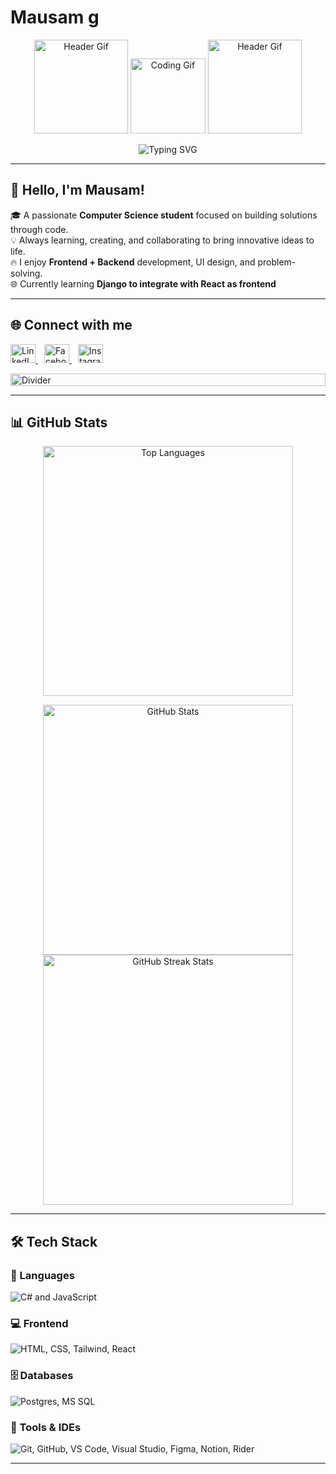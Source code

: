 # Mausam g
<!-- HEADER GIFS -->
<p align="center">
  <img src="https://user-images.githubusercontent.com/65187002/144930161-2f783401-8d27-4fdf-a2f7-cc0ba32f1f1f.gif" alt="Header Gif" width="150"/>
  <img src="https://media.giphy.com/media/M9gbBd9nbDrOTu1Mqx/giphy.gif" alt="Coding Gif" width="120"/>
  <img src="https://user-images.githubusercontent.com/65187002/144930161-2f783401-8d27-4fdf-a2f7-cc0ba32f1f1f.gif" alt="Header Gif" width="150"/>
</p>

<!-- TYPING SVG -->
<p align="center">
  <img src="https://readme-typing-svg.herokuapp.com?font=Fira+Code&weight=500&size=24&pause=1000&color=00FFFF&center=true&vCenter=true&width=435&lines=Code+is+Life+❤️;Active+Learner+%2F+Problem+Solver;Love+to+build+cool+stuff!;Let's+connect+and+collaborate!" alt="Typing SVG" />
</p>

---

## 👋 Hello, I'm Mausam!

🎓 A passionate **Computer Science student** focused on building solutions through code.  
💡 Always learning, creating, and collaborating to bring innovative ideas to life.  
🔥 I enjoy **Frontend + Backend** development, UI design, and problem-solving.  
🌐 Currently learning **Django to integrate with React as frontend**

---

## 🌐 Connect with me

<p align="left">
  <a href="https://www.linkedin.com/in/mausam-shrestha-b62ba32b8/" target="_blank" rel="noopener noreferrer" style="margin-right:10px;">
    <img src="https://raw.githubusercontent.com/rahuldkjain/github-profile-readme-generator/master/src/images/icons/Social/linked-in-alt.svg" alt="LinkedIn" height="30" width="40" />
  </a>
  <a href="https://www.facebook.com/mausam.shrestha.528145" target="_blank" rel="noopener noreferrer" style="margin-right:10px;">
    <img src="https://raw.githubusercontent.com/rahuldkjain/github-profile-readme-generator/master/src/images/icons/Social/facebook.svg" alt="Facebook" height="30" width="40" />
  </a>
  <a href="https://www.instagram.com/mausamshrestha09/" target="_blank" rel="noopener noreferrer">
    <img src="https://raw.githubusercontent.com/rahuldkjain/github-profile-readme-generator/master/src/images/icons/Social/instagram.svg" alt="Instagram" height="30" width="40" />
  </a>
</p>

<img src="https://i.imgur.com/dBaSKWF.gif" alt="Divider" height="20" width="100%">

---

## 📊 GitHub Stats

<p align="center">
  <img src="https://github-readme-stats.vercel.app/api/top-langs/?username=Mausamg&layout=compact&theme=radical&langs_count=10" alt="Top Languages" width="400"/>
</p>

<p align="center">
  <img src="https://github-readme-stats.vercel.app/api?username=mausamg&show_icons=true&theme=radical" alt="GitHub Stats" width="400"/><br/>
  <!-- Streak stats service sometimes down, remove or replace if causing issues -->
  <img src="https://github-readme-streak-stats.herokuapp.com/?user=mausamg&theme=radical" alt="GitHub Streak Stats" width="400"/>
</p>

---

## 🛠️ Tech Stack

### 🚀 Languages
<p>
  <img src="https://skillicons.dev/icons?i=cs,js" alt="C# and JavaScript" />
</p>

### 💻 Frontend
<p>
  <img src="https://skillicons.dev/icons?i=html,css,tailwind,react" alt="HTML, CSS, Tailwind, React" />
</p>

### 🗄️ Databases
<p>
  <img src="https://skillicons.dev/icons?i=postgres,mssql" alt="Postgres, MS SQL" />
</p>

### 🧰 Tools & IDEs
<p>
  <img src="https://skillicons.dev/icons?i=git,github,vscode,visualstudio,figma,notion,rider" alt="Git, GitHub, VS Code, Visual Studio, Figma, Notion, Rider" />
</p>

---
